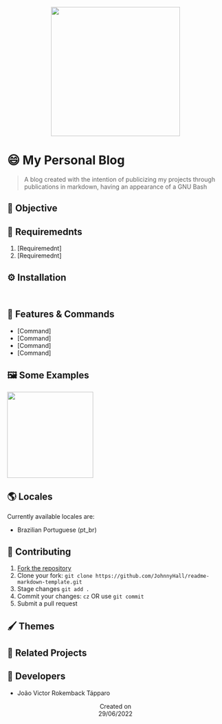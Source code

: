 <p align="center">
  <img src="https://i.imgur.com/k8NZbib.png" height='300'/>
</p>

# 😄 My Personal Blog
> A blog created with the intention of publicizing my projects through publications in markdown, having an appearance of a GNU Bash

## 🎯 Objective

## 📜 Requiremednts
1. [Requiremednt]
2. [Requiremednt]

## ⚙️ Installation

```


```

## 📝 Features & Commands

- [Command]
- [Command]
- [Command]
- [Command]

## 🖼️ Some Examples
  <img src="https://i.imgur.com/T1xCI92.png" height='200'/><br>
  
## 🌎 Locales
Currently available locales are:
- Brazilian Portuguese (pt_br)

## 🤝 Contributing
1. [Fork the repository](https://github.com/JohnnyHall/readme-markdown-template)
2. Clone your fork: `git clone https://github.com/JohnnyHall/readme-markdown-template.git`
3. Stage changes `git add .`
4. Commit your changes: `cz` OR use `git commit`
5. Submit a pull request

## 🖌️ Themes

## 🤝 Related Projects

## 👤 Developers
 - João Victor Rokemback Tápparo

<p align="center">
  Created on <br>
  29/06/2022
</p>
